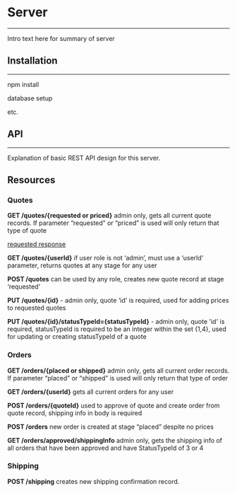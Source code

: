 # Server
---
Intro text here for summary of server

## Installation
---
npm install

database setup

etc.

## API <a name="api"></a>
---
Explanation of basic REST API design for this server.

## Resources

### Quotes
**GET /quotes/{requested or priced}**
admin only, gets all current quote records. If parameter “requested” or “priced” is used will only return that type of quote

[requested response](./getQuotesRequested.json)

**GET /quotes/{userId}**
if user role is not ‘admin’, must use a ‘userId’ parameter, returns quotes at any stage for any user

**POST /quotes**
can be used by any role, creates new quote record at stage ‘requested’

**PUT /quotes/{id}** - admin only, quote ‘id' is required, used for adding prices to requested quotes

**PUT /quotes/{id}/statusTypeId={statusTypeId}** - admin only, quote 'id' is
required, statusTypeId is required to be an integer within the set {1,4}, used
for updating or creating statusTypeId of a quote

### Orders
**GET /orders/{placed or shipped}**
admin only, gets all current order records. If parameter “placed” or “shipped” is used will only return that type of order

**GET /orders/{userId}**
gets all current orders for any user

**POST /orders/{quoteId}**
used to approve of quote and create order from quote record, shipping info in body is required

**POST /orders**
new order is created at stage “placed” despite no prices

**GET /orders/approved/shippingInfo**
admin only, gets the shipping info of all orders that have been approved and
have StatusTypeId of 3 or 4

### Shipping
**POST /shipping**
creates new shipping confirmation record.
